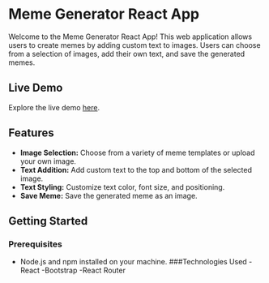 # Meme Generator React App

Welcome to the Meme Generator React App! This web application allows users to create memes by adding custom text to images. Users can choose from a selection of images, add their own text, and save the generated memes.

## Live Demo

Explore the live demo [here](http).


## Features

- **Image Selection:** Choose from a variety of meme templates or upload your own image.
- **Text Addition:** Add custom text to the top and bottom of the selected image.
- **Text Styling:** Customize text color, font size, and positioning.
- **Save Meme:** Save the generated meme as an image.

## Getting Started

### Prerequisites

- Node.js and npm installed on your machine.
###Technologies Used
-React
-Bootstrap
-React Router

